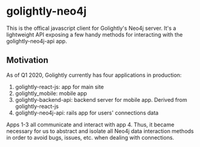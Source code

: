 # golightly-neo4j

This is the offical javascript client for Golightly's Neo4j server. It's a lightweight API exposing a few handy methods 
for interacting with the golightly-neo4j-api app.

## Motivation
As of Q1 2020, Golightly currently has four applications in production:
1. golightly-react-js: app for main site
2. golightly_mobile: mobile app
3. golightly-backend-api: backend server for mobile app. Derived from golightly-react-js
4. golightly-neo4j-api: rails app for users' connections data

Apps 1-3 all communicate and interact with app 4. Thus, it became necessary for us to abstract and isolate all 
Neo4j data interaction methods in order to avoid bugs, issues, etc. when dealing with connections.
